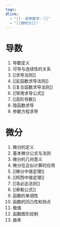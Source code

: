 ```yaml
---
tags:
dlink:
  - "[[--高等数学--]]"
  - "[[微积分]]"
---
```

# 导数
1. 导数定义
2. 可导与连续性的关系
3. [[求导法则]]
4. [[反函数求导法则]]
5. [[复合函数求导法则]]
6. [[常用求导公式]]
7. [[高阶导数]]
8. 隐函数求导
9. 参数方程求导

# 微分
1. 微分的定义
2. 基本微分公式与法则
3. 微分的几何意义
4. 微分在近似计算的应用
5. [[微分中值定理]]
6. [[柯西中值定理]]
7. [[洛必达法则]]
8. [[泰勒公式]]
9. 函数的单调性
10. 函数的凹凸性和拐点
11. 极值
12. 函数图形绘制
13. 曲率